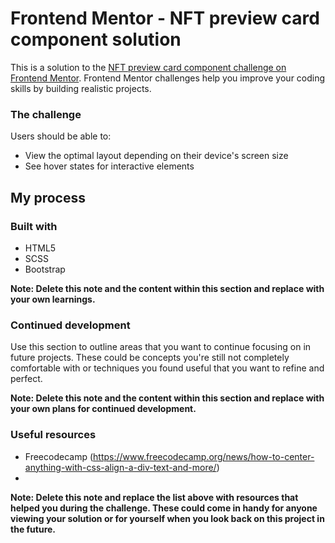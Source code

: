 # Frontend Mentor - NFT preview card component solution

This is a solution to the [NFT preview card component challenge on Frontend Mentor](https://www.frontendmentor.io/challenges/nft-preview-card-component-SbdUL_w0U). Frontend Mentor challenges help you improve your coding skills by building realistic projects. 


### The challenge

Users should be able to:

- View the optimal layout depending on their device's screen size
- See hover states for interactive elements


## My process

### Built with

- HTML5
- SCSS
- Bootstrap


**Note: Delete this note and the content within this section and replace with your own learnings.**

### Continued development

Use this section to outline areas that you want to continue focusing on in future projects. These could be concepts you're still not completely comfortable with or techniques you found useful that you want to refine and perfect.

**Note: Delete this note and the content within this section and replace with your own plans for continued development.**

### Useful resources

- Freecodecamp (https://www.freecodecamp.org/news/how-to-center-anything-with-css-align-a-div-text-and-more/)
- 

**Note: Delete this note and replace the list above with resources that helped you during the challenge. These could come in handy for anyone viewing your solution or for yourself when you look back on this project in the future.**



